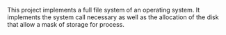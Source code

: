 This project implements a full file system of an operating system. It implements the system call necessary as well as the allocation of the disk that allow a mask of storage for process.
